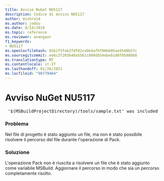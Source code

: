 ```yaml
---
title: Avviso NuGet NU5117
description: Codice di avviso NU5117
author: mishra14
ms.author: jodou
ms.date: 8/14/2018
ms.topic: reference
ms.reviewer: anangaur
f1_keywords:
- NU5117
ms.openlocfilehash: 65b2f5fab2fdf02cebb4afbf06bb05aed548b57c
ms.sourcegitcommit: ee6c3f203648a5561c809db54ebeb1d0f0598b68
ms.translationtype: MT
ms.contentlocale: it-IT
ms.lasthandoff: 01/26/2021
ms.locfileid: "98779464"
---
```

# <a name="nuget-warning-nu5117"></a>Avviso NuGet NU5117
<pre> '$(MSBuildProjectDirectory)/tools/sample.txt' was included in the project but the path could not be resolved. Skipping...</pre>

### <a name="issue"></a>Problema

Nel file di progetto è stato aggiunto un file, ma non è stato possibile risolvere il percorso del file durante l'operazione di Pack.


### <a name="solution"></a>Soluzione

L'operazione Pack non è riuscita a risolvere un file che è stato aggiunto come variabile MSBuild. Aggiornare il percorso in modo che sia un percorso completamente risolto.

